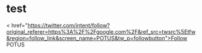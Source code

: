 # test


< href="https://twitter.com/intent/follow?original_referer=https%3A%2F%2Fgoogle.com%2F&ref_src=twsrc%5Etfw&region=follow_link&screen_name=POTUS&tw_p=followbutton">Follow POTUS</a>

